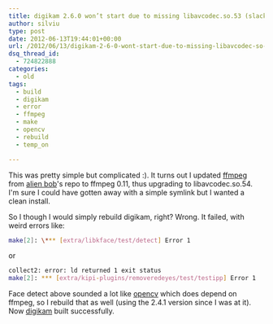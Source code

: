 ```yaml
---
title: digikam 2.6.0 won’t start due to missing libavcodec.so.53 (slackware current64)
author: silviu
type: post
date: 2012-06-13T19:44:01+00:00
url: /2012/06/13/digikam-2-6-0-wont-start-due-to-missing-libavcodec-so-53-slackware-current64/
dsq_thread_id:
  - 724822888
categories:
  - old
tags:
  - build
  - digikam
  - error
  - ffmpeg
  - make
  - opencv
  - rebuild
  - temp_on

---
```

This was pretty simple but complicated :). It turns out I updated <a href="http://ffmpeg.org/" target="_blank" rel="noopener">ffmpeg</a> from <a href="http://alien.slackbook.org/blog/" target="_blank" rel="noopener">alien bob</a>'s repo to ffmpeg 0.11, thus upgrading to libavcodec.so.54. I'm sure I could have gotten away with a simple symlink but I wanted a clean install.

So I though I would simply rebuild digikam, right? Wrong. It failed, with weird errors like:

```bash
make[2]: \*** [extra/libkface/test/detect] Error 1
```

or

```bash
collect2: error: ld returned 1 exit status
make[2]: *** [extra/kipi-plugins/removeredeyes/test/testipp] Error 1
```

Face detect above sounded a lot like <a href="http://opencv.willowgarage.com/wiki/" target="_blank" rel="noopener">opencv</a> which does depend on ffmpeg, so I rebuild that as well (using the 2.4.1 version since I was at it). Now <a href="http://digikam.org/" target="_blank" rel="noopener">digikam</a> built successfully.